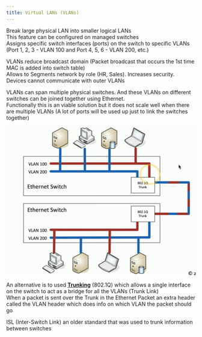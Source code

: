 ```yaml
---
title: Virtual LANs (VLANs)
---
```


Break large physical LAN into smaller logical LANs  
This feature can be configured on managed switches  
Assigns specific switch interfaces (ports) on the switch to specific VLANs (Port 1, 2, 3 - VLAN 100 and Port 4, 5, 6 - VLAN 200, etc.)

VLANs reduce broadcast domain (Packet broadcast that occurs the 1st time MAC is added into switch table)  
Allows to Segments network by role (HR, Sales). Increases security. Devices cannot communicate with outer VLANs

VLANs can span multiple physical switches. And these VLANs on different switches can be joined together using Ethernet.  
Functionally this is an viable solution but it does not scale well when there are multiple VLANs (A lot of ports will be used up just to link the switches together)

![VLAN Trunking|420](../../images/vlan_trunking.png)

An alternative is to used **<u>Trunking</u>** (802.1Q) which allows a single interface on the switch to act as a bridge for all the VLANs (Trunk Link)  
When a packet is sent over the Trunk in the Ethernet Packet an extra header called the VLAN header which does info on which VLAN the packet should go

ISL (Inter-Switch Link) an older standard that was used to trunk information between switches